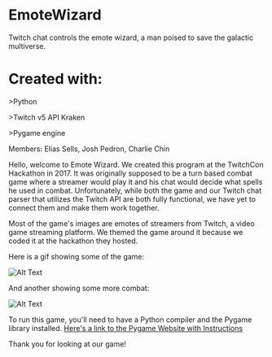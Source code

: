 # EmoteWizard
Twitch chat controls the emote wizard, a man poised to save the galactic multiverse.

# Created with:
<p>>Python
<p>>Twitch v5 API Kraken
<p>>Pygame engine

Members: Elias Sells, Josh Pedron, Charlie Chin

Hello, welcome to Emote Wizard. We created this program at the TwitchCon Hackathon in 2017. It was originally supposed to be a turn based combat game where a streamer would play it and his chat would decide what spells he used in combat. Unfortunately, while both the game and our Twitch chat parser that utilizes the Twitch API are both fully functional, we have yet to connect them and make them work together.

Most of the game's images are emotes of streamers from Twitch, a video game streaming platform. We themed the game around it because we coded it at the hackathon they hosted.

Here is a gif showing some of the game:

![Alt Text](https://i.gyazo.com/9f7c0417006938e73daf3ed477ab8624.gif)

And another showing some more combat:

![Alt Text](https://i.gyazo.com/a3b5e5d20efe07c913748ed2898a0002.gif)

To run this game, you'll need to have a Python compiler and the Pygame library installed. [Here's a link to the Pygame Website with Instructions](https://www.pygame.org/wiki/GettingStarted)

Thank you for looking at our game!
